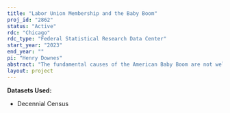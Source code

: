 ```yaml
---
title: "Labor Union Membership and the Baby Boom"
proj_id: "2862"
status: "Active"
rdc: "Chicago"
rdc_type: "Federal Statistical Research Data Center"
start_year: "2023"
end_year: ""
pi: "Henry Downes"
abstract: "The fundamental causes of the American Baby Boom are not well-understood. In particular, standard theories fail to predict its timing. I propose to shed new light on the origins of the Baby Boom by exploring a new channel: the effect of labor union membership on fertility. Following the passage of the 1935 Wagner Act, union membership rates more than tripled, and by the peak of the Baby Boom one-third of American workers were members of a labor union. Using the Decennial Census and novel historical data sources of union membership, I will test whether unionization is causally related to completed fertility and birth rates during this period."
layout: project
---
```


**Datasets Used:**

  - Decennial Census 

